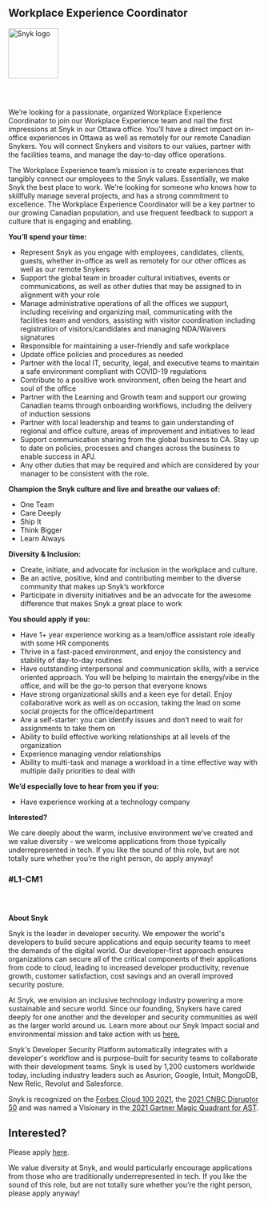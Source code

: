 Workplace Experience Coordinator
---

<img src="https://res.cloudinary.com/snyk/image/upload/v1537345894/press-kit/brand/logo-black.png" width="100" alt="Snyk logo" />

<h3>&nbsp;</h3>
<p><span style="font-weight: 400;">We’re looking for a passionate, organized Workplace Experience Coordinator to join our Workplace Experience team and nail the first impressions at Snyk in our Ottawa office. You’ll have a direct impact on in-office experiences in Ottawa as well as remotely for our remote Canadian Snykers. You will connect Snykers and visitors to our values, partner with the facilities teams, and manage the day-to-day office operations.&nbsp;</span></p>
<p><span style="font-weight: 400;">The Workplace Experience team’s mission is to create experiences that tangibly connect our employees to the Snyk values. Essentially, we make Snyk the best place to work. We’re looking for someone who knows how to skillfully manage several projects, and has a strong commitment to excellence. The Workplace Experience Coordinator will be a key partner to our growing Canadian population, and use frequent feedback to support a culture that is engaging and enabling.</span></p>
<p><strong>You’ll spend your time:</strong></p>
<ul>
<li style="font-weight: 400;"><span style="font-weight: 400;">Represent Snyk as you engage with employees, candidates, clients, guests, whether in-office as well as remotely for our other offices as well as our remote Snykers</span></li>
<li style="font-weight: 400;"><span style="font-weight: 400;">Support the global team in broader cultural initiatives, events or communications, as well as other duties that may be assigned to in alignment with your role</span></li>
<li style="font-weight: 400;"><span style="font-weight: 400;">Manage administrative operations of all the offices we support, including receiving and organizing mail, communicating with the facilities team and vendors, assisting with visitor coordination including registration of visitors/candidates and managing NDA/Waivers signatures</span></li>
<li style="font-weight: 400;"><span style="font-weight: 400;">Responsible for maintaining a user-friendly and safe workplace</span><span style="font-weight: 400;">&nbsp;</span></li>
<li style="font-weight: 400;"><span style="font-weight: 400;">Update office policies and procedures as needed</span></li>
<li style="font-weight: 400;"><span style="font-weight: 400;">Partner with the local IT, security, legal, and executive teams to maintain a safe environment compliant with COVID-19 regulations</span></li>
<li style="font-weight: 400;"><span style="font-weight: 400;">Contribute to a positive work environment, often being the heart and soul of the office</span></li>
<li style="font-weight: 400;"><span style="font-weight: 400;">Partner with the Learning and Growth team and support our growing Canadian teams through onboarding workflows, including the delivery of induction sessions</span></li>
<li style="font-weight: 400;"><span style="font-weight: 400;">Partner with local leadership and teams to gain understanding of regional and office culture, areas of improvement and initiatives to lead</span></li>
<li style="font-weight: 400;"><span style="font-weight: 400;">Support communication sharing from the global business to CA. Stay up to date on policies, processes and changes across the business to enable success in APJ.</span></li>
<li style="font-weight: 400;"><span style="font-weight: 400;">Any other duties that may be required and which are considered by your manager to be consistent with the role.</span></li>
</ul>
<p><strong>Champion the Snyk culture and live and breathe our values of:</strong></p>
<ul>
<li style="font-weight: 400;"><span style="font-weight: 400;">One Team</span></li>
<li style="font-weight: 400;"><span style="font-weight: 400;">Care Deeply</span></li>
<li style="font-weight: 400;"><span style="font-weight: 400;">Ship It</span></li>
<li style="font-weight: 400;"><span style="font-weight: 400;">Think Bigger</span></li>
<li style="font-weight: 400;"><span style="font-weight: 400;">Learn Always</span></li>
</ul>
<p><strong>Diversity &amp; Inclusion:</strong></p>
<ul>
<li style="font-weight: 400;"><span style="font-weight: 400;">Create, initiate, and advocate for inclusion in the workplace and culture.&nbsp;</span></li>
<li style="font-weight: 400;"><span style="font-weight: 400;">Be an active, positive, kind and contributing member to the diverse community that makes up Snyk’s workforce</span></li>
<li style="font-weight: 400;"><span style="font-weight: 400;">Participate in diversity initiatives and be an advocate for the awesome difference that makes Snyk a great place to work</span></li>
</ul>
<p><strong>You should apply if you:</strong></p>
<ul>
<li style="font-weight: 400;"><span style="font-weight: 400;">Have 1+ year experience working as a team/office assistant role ideally with some HR components</span></li>
<li style="font-weight: 400;"><span style="font-weight: 400;">Thrive in a fast-paced environment, and enjoy the consistency and stability of day-to-day routines</span></li>
<li style="font-weight: 400;"><span style="font-weight: 400;">Have outstanding interpersonal and communication skills, with a service oriented approach. You will be helping to maintain the energy/vibe in the office, and will be the go-to person that everyone knows</span></li>
<li style="font-weight: 400;"><span style="font-weight: 400;">Have strong organizational skills and a keen eye for detail. Enjoy collaborative work as well as on occasion, taking the lead on some social projects for the office/department</span></li>
<li style="font-weight: 400;"><span style="font-weight: 400;">Are a self-starter: you can identify issues and don’t need to wait for assignments to take them on</span></li>
<li style="font-weight: 400;"><span style="font-weight: 400;">Ability to build effective working relationships at all levels of the organization&nbsp;</span></li>
<li style="font-weight: 400;"><span style="font-weight: 400;">Experience managing vendor relationships</span></li>
<li style="font-weight: 400;"><span style="font-weight: 400;">Ability to multi-task and manage a workload in a time effective way with multiple daily priorities to deal with</span></li>
</ul>
<p><strong>We’d especially love to hear from you if you:</strong></p>
<ul>
<li style="font-weight: 400;"><span style="font-weight: 400;">Have experience working at a technology company</span></li>
</ul>
<p><strong>Interested?</strong></p>
<p><span style="font-weight: 400;">We care deeply about the warm, inclusive environment we’ve created and we value diversity - we welcome applications from those typically underrepresented in tech. If you like the sound of this role, but are not totally sure whether you’re the right person, do apply anyway!</span></p>
<h3>#L1-CM1</h3>
<h3>&nbsp;</h3><div class="content-conclusion"><p><strong>About Snyk</strong></p>
<p><span style="font-weight: 400;">Snyk is the leader in developer security. We empower the world's developers to build secure applications and equip security teams to meet the demands of the digital world. Our developer-first approach ensures organizations can secure all of the critical components of their applications from code to cloud, leading to increased developer productivity, revenue growth, customer satisfaction, cost savings and an overall improved security posture.&nbsp;</span></p>
<p><span style="font-weight: 400;">At Snyk, we envision an inclusive technology industry powering a more sustainable and secure world.</span> <span style="font-weight: 400;">Since our founding, Snykers have cared deeply for one another and the developer and security communities as well as the larger world around us. Learn more about our Snyk Impact social and environmental mission and take action with us </span><a href="https://snyk.io/about/snyk-impact/"><span style="font-weight: 400;">here.</span></a></p>
<p><span style="font-weight: 400;">Snyk's Developer Security Platform automatically integrates with a developer's workflow and is purpose-built for security teams to collaborate with their development teams. Snyk is used by 1,200 customers worldwide today, including industry leaders such as Asurion, Google, Intuit, MongoDB, New Relic, Revolut and Salesforce.</span></p>
<p><span style="font-weight: 400;">Snyk is recognized on the </span><a href="https://www.forbes.com/cloud100/#6f24b5ba5f94"><span style="font-weight: 400;">Forbes Cloud 100 2021</span></a><span style="font-weight: 400;">, the </span><a href="https://www.cnbc.com/2021/05/25/these-are-the-2021-cnbc-disruptor-50-companies.html"><span style="font-weight: 400;">2021 CNBC Disruptor 50</span></a><span style="font-weight: 400;"> and was named a Visionary in the</span><a href="https://snyk.io/blog/snyk-visionary-2021-gartner-magic-quadrant-for-ast/"><span style="font-weight: 400;"> 2021 Gartner Magic Quadrant for AST</span></a><span style="font-weight: 400;">.</span></p></div>

Interested?
---

Please apply [here](https://boards.greenhouse.io/snyk/jobs/6245154002#app).

We value diversity at Snyk, and would particularly encourage applications from those who are traditionally underrepresented in tech.
If you like the sound of this role, but are not totally sure whether you’re the right person, please apply anyway!
